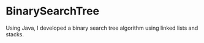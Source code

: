 # BinarySearchTree
Using Java, I developed a binary search tree algorithm using linked lists and stacks.
